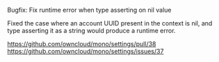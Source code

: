 Bugfix: Fix runtime error when type asserting on nil value

Fixed the case where an account UUID present in the context is nil, and type asserting it as a string would produce a runtime error.

https://github.com/owncloud/mono/settings/pull/38
https://github.com/owncloud/mono/settings/issues/37
